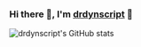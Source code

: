 ### Hi there 👋, I'm [drdynscript](https://github.com/drdynscript) 🖖

<!--
**drdynscript/drdynscript** is a ✨ _special_ ✨ repository because its `README.md` (this file) appears on your GitHub profile.

Here are some ideas to get you started:

- 🔭 I’m currently working on ...
- 🌱 I’m currently learning ...
- 👯 I’m looking to collaborate on ...
- 🤔 I’m looking for help with ...
- 💬 Ask me about ...
- 📫 How to reach me: ...
- 😄 Pronouns: ...
- ⚡ Fun fact: ...
-->

![drdynscript's GitHub stats](https://github-readme-stats.vercel.app/api?username=drdynscript&count_private=true&show_icons=true&theme=radical)
